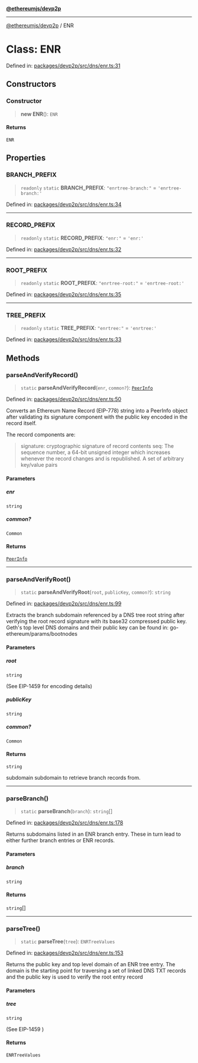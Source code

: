 [**@ethereumjs/devp2p**](../README.md)

***

[@ethereumjs/devp2p](../README.md) / ENR

# Class: ENR

Defined in: [packages/devp2p/src/dns/enr.ts:31](https://github.com/ethereumjs/ethereumjs-monorepo/blob/master/packages/devp2p/src/dns/enr.ts#L31)

## Constructors

### Constructor

> **new ENR**(): `ENR`

#### Returns

`ENR`

## Properties

### BRANCH\_PREFIX

> `readonly` `static` **BRANCH\_PREFIX**: `"enrtree-branch:"` = `'enrtree-branch:'`

Defined in: [packages/devp2p/src/dns/enr.ts:34](https://github.com/ethereumjs/ethereumjs-monorepo/blob/master/packages/devp2p/src/dns/enr.ts#L34)

***

### RECORD\_PREFIX

> `readonly` `static` **RECORD\_PREFIX**: `"enr:"` = `'enr:'`

Defined in: [packages/devp2p/src/dns/enr.ts:32](https://github.com/ethereumjs/ethereumjs-monorepo/blob/master/packages/devp2p/src/dns/enr.ts#L32)

***

### ROOT\_PREFIX

> `readonly` `static` **ROOT\_PREFIX**: `"enrtree-root:"` = `'enrtree-root:'`

Defined in: [packages/devp2p/src/dns/enr.ts:35](https://github.com/ethereumjs/ethereumjs-monorepo/blob/master/packages/devp2p/src/dns/enr.ts#L35)

***

### TREE\_PREFIX

> `readonly` `static` **TREE\_PREFIX**: `"enrtree:"` = `'enrtree:'`

Defined in: [packages/devp2p/src/dns/enr.ts:33](https://github.com/ethereumjs/ethereumjs-monorepo/blob/master/packages/devp2p/src/dns/enr.ts#L33)

## Methods

### parseAndVerifyRecord()

> `static` **parseAndVerifyRecord**(`enr`, `common?`): [`PeerInfo`](../interfaces/PeerInfo.md)

Defined in: [packages/devp2p/src/dns/enr.ts:50](https://github.com/ethereumjs/ethereumjs-monorepo/blob/master/packages/devp2p/src/dns/enr.ts#L50)

Converts an Ethereum Name Record (EIP-778) string into a PeerInfo object after validating
its signature component with the public key encoded in the record itself.

The record components are:
> signature: cryptographic signature of record contents
> seq: The sequence number, a 64-bit unsigned integer which increases whenever
       the record changes and is republished.
> A set of arbitrary key/value pairs

#### Parameters

##### enr

`string`

##### common?

`Common`

#### Returns

[`PeerInfo`](../interfaces/PeerInfo.md)

***

### parseAndVerifyRoot()

> `static` **parseAndVerifyRoot**(`root`, `publicKey`, `common?`): `string`

Defined in: [packages/devp2p/src/dns/enr.ts:99](https://github.com/ethereumjs/ethereumjs-monorepo/blob/master/packages/devp2p/src/dns/enr.ts#L99)

Extracts the branch subdomain referenced by a DNS tree root string after verifying
the root record signature with its base32 compressed public key. Geth's top level DNS
domains and their public key can be found in: go-ethereum/params/bootnodes

#### Parameters

##### root

`string`

(See EIP-1459 for encoding details)

##### publicKey

`string`

##### common?

`Common`

#### Returns

`string`

subdomain subdomain to retrieve branch records from.

***

### parseBranch()

> `static` **parseBranch**(`branch`): `string`[]

Defined in: [packages/devp2p/src/dns/enr.ts:178](https://github.com/ethereumjs/ethereumjs-monorepo/blob/master/packages/devp2p/src/dns/enr.ts#L178)

Returns subdomains listed in an ENR branch entry. These in turn lead to
either further branch entries or ENR records.

#### Parameters

##### branch

`string`

#### Returns

`string`[]

***

### parseTree()

> `static` **parseTree**(`tree`): `ENRTreeValues`

Defined in: [packages/devp2p/src/dns/enr.ts:153](https://github.com/ethereumjs/ethereumjs-monorepo/blob/master/packages/devp2p/src/dns/enr.ts#L153)

Returns the public key and top level domain of an ENR tree entry.
The domain is the starting point for traversing a set of linked DNS TXT records
and the public key is used to verify the root entry record

#### Parameters

##### tree

`string`

(See EIP-1459 )

#### Returns

`ENRTreeValues`
